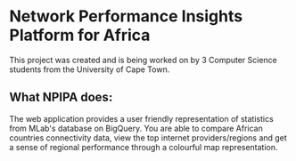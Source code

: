# Network Performance Insights Platform for Africa
This project was created and is being worked on by 3 Computer Science students from the University of Cape Town. 

## What NPIPA does:
The web application provides a user friendly representation of statistics from MLab's database on BigQuery. 
You are able to compare African countries connectivity data, view the top internet providers/regions and get a sense of
regional performance through a colourful map representation.
